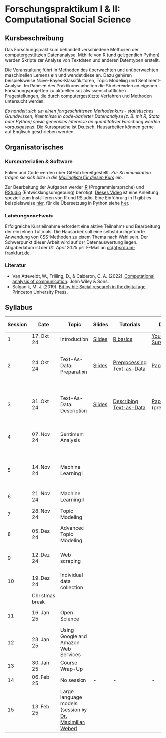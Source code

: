 # Forschungspraktikum I & II: Computational Social Science

## Kursbeschreibung

Das Forschungspraktikum behandelt verschiedene Methoden der computergestützten Datenanalyse. Mithilfe von R (und gelegentlich Python) werden Skripte zur Analyse von Textdaten und anderen Datentypen erstellt.

Die Veranstaltung führt in Methoden des überwachten und unüberwachten maschinellen Lernens ein und wendet diese an. Dazu gehören beispielsweise Naive-Bayes-Klassifikatoren, Topic Modeling und Sentiment-Analyse. Im Rahmen des Praktikums arbeiten die Studierenden an eigenen Forschungsprojekten zu aktuellen sozialwissenschaftlichen Fragestellungen, die durch computergestützte Verfahren und Methoden untersucht werden.

*Es handelt sich um einen fortgeschrittenen Methodenkurs - statistisches Grundwissen, Kenntnisse in code-basierter Datenanalyse (z. B. mit R, Stata oder Python) sowie generelles Interesse an quantitativer Forschung werden vorausgesetzt.* Die Kurssprache ist Deutsch, Hausarbeiten können gerne auf Englisch geschrieben werden.


## Organisatorisches

### Kursmaterialien & Software

Folien und Code werden über GitHub bereitgestellt. *Zur Kommunikation tragen sie sich bitte in die [Mailingliste für diesen Kurs](https://dlist.server.uni-frankfurt.de/mailman/listinfo/Czymara-fopra) ein.*

Zur Bearbeitung der Aufgaben werden [R](https://cloud.r-project.org/) (Programmiersprache) und [RStudio](https://www.rstudio.com/products/rstudio/download/) (Entwicklungsumgebung) benötigt. [Dieses Video](https://www.youtube.com/watch?v=lVKMsaWju8w) ist eine Anleitung speziell zum Installieren von R und RStudio. Eine Einführung in R gibt es beispielsweise [hier](https://colab.research.google.com/github/czymaraclass/intros/blob/main/Intro_to_R.ipynb), für die Übersetzung in Python siehe [hier](https://colab.research.google.com/github/czymaraclass/intros/blob/main/Intro_to_Python.ipynb).

### Leistungsnachweis

Erfolgreiche Kursteilnahme erfordert eine aktive Teilnahme und Bearbeitung der einzelnen Tutorials. Die Hausarbeit soll eine selbstdurchgeführte Anwendung von CSS-Methoden zu einem Thema nach Wahl sein. Der Schwerpunkt dieser Arbeit wird auf der Datenauswertung liegen. Abgabedatum ist der _01. April 2025_ per E-Mail an [cc(at)soz.uni-frankfurt.de](mailto:cc@soz.uni-frankfurt.de).

### Literatur

- Van Atteveldt, W., Trilling, D., & Calderon, C. A. (2022). [Computational analysis of communication](https://cssbook.net/). John Wiley & Sons.
- Salganik, M. J. (2019). [Bit by bit: Social research in the digital age](https://www.bitbybitbook.com/). Princeton University Press.

## Syllabus

| Session | Date       | Topic                                   | Slides | Tutorials               | Data        | Solutions | Key packages          | Further reading                            |
|---------|------------|-----------------------------------------|--------|-------------------------|-------------|-----------|-----------------------|--------------------------------------------|
| 1       | 17. Okt 24 | Introduction                            | [Slides](https://czymaraclass.github.io/CSS_WS24/slides/FoPra_CSS_slides_01.html) | [R basics](https://htmlpreview.github.io/?https://github.com/czymaraclass/CSS_WS24/blob/main/tutorials/FoPra_CSS_tutorial_01.html) | [Your Survey](https://github.com/czymaraclass/CSS_WS24/tree/main/tutorials/data) | [Solution](https://htmlpreview.github.io/?https://github.com/czymaraclass/CSS_WS24/blob/main/tutorials/FoPra_CSS_tutorial_01_solution.html) | -                     | -                                          |
| 2       | 24. Okt 24 | Text-As-Data: Preparation               | [Slides](https://czymaraclass.github.io/CSS_WS24/slides/FoPra_CSS_slides_02.html) | [Preprocessing Text-as-Data](https://htmlpreview.github.io/?https://github.com/czymaraclass/CSS_WS24/blob/main/tutorials/FoPra_CSS_tutorial_02.html) | [Paper](https://czymara.com/files/Czymara_2024_Hostility%20on%20Twitter%20in%20the%20Aftermath%20of%20Terror%20Attacks.pdf) | [Solution](https://htmlpreview.github.io/?https://github.com/czymaraclass/CSS_WS24/blob/main/tutorials/FoPra_CSS_tutorial_02_solution.html) | [quanteda](https://quanteda.io) | [Van Atteveldt et al. (2022): Chapter 09](https://cssbook.net/content/chapter09.html) |
| 3       | 31. Okt 24 | Text-As-Data: Description               | [Slides](https://czymaraclass.github.io/CSS_WS24/slides/FoPra_CSS_slides_03.html) | [Describing Text-as-Data](https://htmlpreview.github.io/?https://github.com/czymaraclass/CSS_WS24/blob/main/tutorials/FoPra_CSS_tutorial_03.html) | [Paper](https://czymara.com/files/Czymara_2024_Hostility%20on%20Twitter%20in%20the%20Aftermath%20of%20Terror%20Attacks.pdf) (prepared) | [Solution](https://htmlpreview.github.io/?https://github.com/czymaraclass/CSS_WS24/blob/main/tutorials/FoPra_CSS_tutorial_03_solution.html) | [quanteda](https://quanteda.io) | [Van Atteveldt et al. (2022): Chapter 10](https://cssbook.net/content/chapter10.html)  |
| 4       | 07. Nov 24 | Sentiment Analysis                      |        |                         |             |           | [tidytext](https://juliasilge.github.io/tidytext/) | [van Atteveldt et al. (2021)](https://www.tandfonline.com/doi/full/10.1080/19312458.2020.1869198) |
| 5       | 14. Nov 24 | Machine Learning I                      |        |                         |             |           | [quanteda.textmodels](https://cran.r-project.org/web/packages/quanteda.textmodels/quanteda.textmodels.pdf) | [Van Atteveldt et al. (2022): Chapter 11](https://cssbook.net/content/chapter11.html) |
| 6       | 21. Nov 24 | Machine Learning II                     |        |                         |             |           |                       | -                                          |
| 7       | 28. Nov 24 | Topic Modeling                          |        |                         |             |           | [stm](https://www.structuraltopicmodel.com/) | [Roberts et al. (2014)](https://onlinelibrary.wiley.com/doi/abs/10.1111/ajps.12103)                      |
| 8       | 05. Dez 24 | Advanced Topic Modeling                 |        |                         |             |           | [keyatm](https://keyatm.github.io/keyATM/index.html) | [Eshima et al. (2023)](https://onlinelibrary.wiley.com/doi/full/10.1111/ajps.12779)                       |
| 9       | 12. Dez 24 | Web scraping                            |        |                         |             |           | [rvest](https://rvest.tidyverse.org/) | [Tjaden 2023](https://journals.sagepub.com/doi/10.1177/01979183231208428) & [Freelon 2018](https://www.tandfonline.com/doi/full/10.1080/10584609.2018.1477506) |
| 10      | 19. Dez 24 | Individual data collection              |        |                         |             |           | [LexisNexisTools](https://cran.r-project.org/web/packages/LexisNexisTools/LexisNexisTools.pdf) | -                                          |
|         | Christmas break                                      |        |                         |             |           |                       | -                                          |
| 11      | 16. Jan 25 | Open Science                            |        |                         |             |           | [GitHub](https://github.com/join) | [Trisovic et al. (2022)](https://www.nature.com/articles/s41597-022-01143-6)                     |
| 12      | 23. Jan 25 | Using Google and Amazon Web Services    |        |                         |             |           | [askgpt](https://www.johannesbgruber.eu/post/2023-04-02-introducing-askgpt-a-chat-interface-that-helps-you-to-learn-r/) | [Gilardi et al. 2023](https://www.pnas.org/doi/10.1073/pnas.2305016120)                        |
| 13      | 30. Jan 25 | Course Wrap-Up                          |        |                         |             |           |                       | -                                          |
| 14      | 06. Feb 25 | No session                              | -      | -                       | -           |           | -                     | -                                          |
| 15      | 13. Feb 25 | Large language models (session by [Dr. Maximilian Weber](https://www.max-weber.info/)) | | |             |           |                       |                                          |

